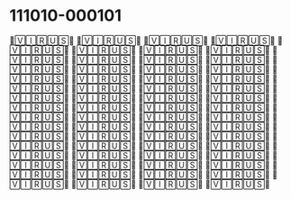 # 111010-000101
🥶🅅🄸🅁🅄🅂🥶 🥶🅅🄸🅁🅄🅂🥶 🥶🅅🄸🅁🅄🅂🥶 🥶🅅🄸🅁🅄🅂🥶 🥶🅅🄸🅁🅄🅂🥶 🥶🅅🄸🅁🅄🅂🥶 🥶🅅🄸🅁🅄🅂🥶 🥶🅅🄸🅁🅄🅂🥶 🥶🅅🄸🅁🅄🅂🥶 🥶🅅🄸🅁🅄🅂🥶 🥶🅅🄸🅁🅄🅂🥶 🥶🅅🄸🅁🅄🅂🥶 🥶🅅🄸🅁🅄🅂🥶 🥶🅅🄸🅁🅄🅂🥶 🥶🅅🄸🅁🅄🅂🥶 🥶🅅🄸🅁🅄🅂🥶 🥶🅅🄸🅁🅄🅂🥶 🥶🅅🄸🅁🅄🅂🥶 🥶🅅🄸🅁🅄🅂🥶 🥶🅅🄸🅁🅄🅂🥶 🥶🅅🄸🅁🅄🅂🥶 🥶🅅🄸🅁🅄🅂🥶 🥶🅅🄸🅁🅄🅂🥶 🥶🅅🄸🅁🅄🅂🥶 🥶🅅🄸🅁🅄🅂🥶 🥶🅅🄸🅁🅄🅂🥶 🥶🅅🄸🅁🅄🅂🥶 🥶🅅🄸🅁🅄🅂🥶 🥶🅅🄸🅁🅄🅂🥶 🥶🅅🄸🅁🅄🅂🥶 🥶🅅🄸🅁🅄🅂🥶 🥶🅅🄸🅁🅄🅂🥶 🥶🅅🄸🅁🅄🅂🥶 🥶🅅🄸🅁🅄🅂🥶 🥶🅅🄸🅁🅄🅂🥶 🥶🅅🄸🅁🅄🅂🥶 🥶🅅🄸🅁🅄🅂🥶 🥶🅅🄸🅁🅄🅂🥶 🥶🅅🄸🅁🅄🅂🥶 🥶🅅🄸🅁🅄🅂🥶 🥶🅅🄸🅁🅄🅂🥶 🥶🅅🄸🅁🅄🅂🥶 🥶🅅🄸🅁🅄🅂🥶 🥶🅅🄸🅁🅄🅂🥶 🥶🅅🄸🅁🅄🅂🥶 🥶🅅🄸🅁🅄🅂🥶 🥶🅅🄸🅁🅄🅂🥶 🥶🅅🄸🅁🅄🅂🥶 🥶🅅🄸🅁🅄🅂🥶 🥶🅅🄸🅁🅄🅂🥶 🥶🅅🄸🅁🅄🅂🥶 🥶🅅🄸🅁🅄🅂🥶 🥶🅅🄸🅁🅄🅂🥶 🥶🅅🄸🅁🅄🅂🥶 🥶🅅🄸🅁🅄🅂🥶 🥶🅅🄸🅁🅄🅂🥶 🥶🅅🄸🅁🅄🅂🥶 🥶🅅🄸🅁🅄🅂🥶 🥶🅅🄸🅁🅄🅂🥶 🥶🅅🄸🅁🅄🅂🥶 🥶🅅🄸🅁🅄🅂🥶 🥶🅅🄸🅁🅄🅂🥶 🥶🅅🄸🅁🅄🅂🥶 🥶🅅🄸🅁🅄🅂🥶
